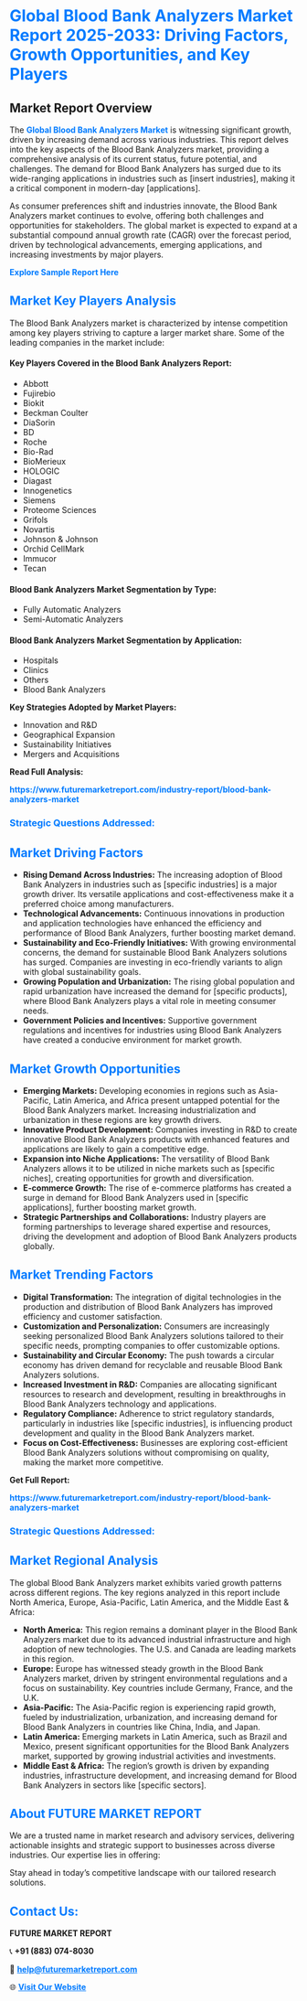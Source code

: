 <h1 style="color: #007BFF;">Global Blood Bank Analyzers Market Report 2025-2033: Driving Factors, Growth Opportunities, and Key Players</h1>

<section id="overview">
<h2>Market Report Overview</h2>
<p>The <a href="https://www.futuremarketreport.com/industry-report/blood-bank-analyzers-market" style="color: #007BFF; text-decoration: none;"><strong>Global Blood Bank Analyzers Market</strong></a> is witnessing significant growth, driven by increasing demand across various industries. This report delves into the key aspects of the Blood Bank Analyzers market, providing a comprehensive analysis of its current status, future potential, and challenges. The demand for Blood Bank Analyzers has surged due to its wide-ranging applications in industries such as [insert industries], making it a critical component in modern-day [applications].</p>
<p>As consumer preferences shift and industries innovate, the Blood Bank Analyzers market continues to evolve, offering both challenges and opportunities for stakeholders. The global market is expected to expand at a substantial compound annual growth rate (CAGR) over the forecast period, driven by technological advancements, emerging applications, and increasing investments by major players.</p>
</section>

<section id="overview">
<p><a href="https://www.futuremarketreport.com/request-sample/reportId=122524" style="color: #007BFF; text-decoration: none;"><strong>Explore Sample Report Here</strong></a></p>
</section>

<section id="key-players">
<h2 style="color: #007BFF;">Market Key Players Analysis</h2>
<p>The Blood Bank Analyzers market is characterized by intense competition among key players striving to capture a larger market share. Some of the leading companies in the market include:</p>
<h4>Key Players Covered in the Blood Bank Analyzers Report:</h4>
<ul><li>Abbott</li><li>Fujirebio</li><li>Biokit</li><li>Beckman Coulter</li><li>DiaSorin</li><li>BD</li><li>Roche</li><li>Bio-Rad</li><li>BioMerieux</li><li>HOLOGIC</li><li>Diagast</li><li>Innogenetics</li><li>Siemens</li><li>Proteome Sciences</li><li>Grifols</li><li>Novartis</li><li>Johnson &amp; Johnson</li><li>Orchid CellMark</li><li>Immucor</li><li>Tecan</li></ul>
<h4>Blood Bank Analyzers Market Segmentation by Type:</h4>
<ul><li>Fully Automatic Analyzers</li><li>Semi-Automatic Analyzers</li></ul>

<h4>Blood Bank Analyzers Market Segmentation by Application:</h4>
<ul><li>Hospitals</li><li>Clinics</li><li>Others</li><li>Blood Bank Analyzers</li></ul>
<p><strong>Key Strategies Adopted by Market Players:</strong></p>
<ul>
<li>Innovation and R&D</li>
<li>Geographical Expansion</li>
<li>Sustainability Initiatives</li>
<li>Mergers and Acquisitions</li>
</ul>
</section>

<section>
<p><strong>Read Full Analysis: </strong></p><a href="https://www.futuremarketreport.com/industry-report/blood-bank-analyzers-market" style="color: #007BFF; text-decoration: none;"><strong>https://www.futuremarketreport.com/industry-report/blood-bank-analyzers-market</strong></a>
<h3 style="color: #007BFF;">Strategic Questions Addressed:</h3>
</section>

<section id="driving-factors">
<h2 style="color: #007BFF;">Market Driving Factors</h2>
<ul>
<li><strong>Rising Demand Across Industries:</strong> The increasing adoption of Blood Bank Analyzers in industries such as [specific industries] is a major growth driver. Its versatile applications and cost-effectiveness make it a preferred choice among manufacturers.</li>
<li><strong>Technological Advancements:</strong> Continuous innovations in production and application technologies have enhanced the efficiency and performance of Blood Bank Analyzers, further boosting market demand.</li>
<li><strong>Sustainability and Eco-Friendly Initiatives:</strong> With growing environmental concerns, the demand for sustainable Blood Bank Analyzers solutions has surged. Companies are investing in eco-friendly variants to align with global sustainability goals.</li>
<li><strong>Growing Population and Urbanization:</strong> The rising global population and rapid urbanization have increased the demand for [specific products], where Blood Bank Analyzers plays a vital role in meeting consumer needs.</li>
<li><strong>Government Policies and Incentives:</strong> Supportive government regulations and incentives for industries using Blood Bank Analyzers have created a conducive environment for market growth.</li>
</ul>
</section>

<section id="growth-opportunities">
<h2 style="color: #007BFF;">Market Growth Opportunities</h2>
<ul>
<li><strong>Emerging Markets:</strong> Developing economies in regions such as Asia-Pacific, Latin America, and Africa present untapped potential for the Blood Bank Analyzers market. Increasing industrialization and urbanization in these regions are key growth drivers.</li>
<li><strong>Innovative Product Development:</strong> Companies investing in R&D to create innovative Blood Bank Analyzers products with enhanced features and applications are likely to gain a competitive edge.</li>
<li><strong>Expansion into Niche Applications:</strong> The versatility of Blood Bank Analyzers allows it to be utilized in niche markets such as [specific niches], creating opportunities for growth and diversification.</li>
<li><strong>E-commerce Growth:</strong> The rise of e-commerce platforms has created a surge in demand for Blood Bank Analyzers used in [specific applications], further boosting market growth.</li>
<li><strong>Strategic Partnerships and Collaborations:</strong> Industry players are forming partnerships to leverage shared expertise and resources, driving the development and adoption of Blood Bank Analyzers products globally.</li>
</ul>
</section>

<section id="trending-factors">
<h2 style="color: #007BFF;">Market Trending Factors</h2>
<ul>
<li><strong>Digital Transformation:</strong> The integration of digital technologies in the production and distribution of Blood Bank Analyzers has improved efficiency and customer satisfaction.</li>
<li><strong>Customization and Personalization:</strong> Consumers are increasingly seeking personalized Blood Bank Analyzers solutions tailored to their specific needs, prompting companies to offer customizable options.</li>
<li><strong>Sustainability and Circular Economy:</strong> The push towards a circular economy has driven demand for recyclable and reusable Blood Bank Analyzers solutions.</li>
<li><strong>Increased Investment in R&D:</strong> Companies are allocating significant resources to research and development, resulting in breakthroughs in Blood Bank Analyzers technology and applications.</li>
<li><strong>Regulatory Compliance:</strong> Adherence to strict regulatory standards, particularly in industries like [specific industries], is influencing product development and quality in the Blood Bank Analyzers market.</li>
<li><strong>Focus on Cost-Effectiveness:</strong> Businesses are exploring cost-efficient Blood Bank Analyzers solutions without compromising on quality, making the market more competitive.</li>
</ul>
</section>

<section>
<p><strong>Get Full Report: </strong></p><a href="https://www.futuremarketreport.com/industry-report/blood-bank-analyzers-market" style="color: #007BFF; text-decoration: none;"><strong>https://www.futuremarketreport.com/industry-report/blood-bank-analyzers-market</strong></a>
<h3 style="color: #007BFF;">Strategic Questions Addressed:</h3>
</section>


<section id="regional-analysis">
<h2 style="color: #007BFF;">Market Regional Analysis</h2>
<p>The global Blood Bank Analyzers market exhibits varied growth patterns across different regions. The key regions analyzed in this report include North America, Europe, Asia-Pacific, Latin America, and the Middle East & Africa:</p>
<ul>
<li><strong>North America:</strong> This region remains a dominant player in the Blood Bank Analyzers market due to its advanced industrial infrastructure and high adoption of new technologies. The U.S. and Canada are leading markets in this region.</li>
<li><strong>Europe:</strong> Europe has witnessed steady growth in the Blood Bank Analyzers market, driven by stringent environmental regulations and a focus on sustainability. Key countries include Germany, France, and the U.K.</li>
<li><strong>Asia-Pacific:</strong> The Asia-Pacific region is experiencing rapid growth, fueled by industrialization, urbanization, and increasing demand for Blood Bank Analyzers in countries like China, India, and Japan.</li>
<li><strong>Latin America:</strong> Emerging markets in Latin America, such as Brazil and Mexico, present significant opportunities for the Blood Bank Analyzers market, supported by growing industrial activities and investments.</li>
<li><strong>Middle East & Africa:</strong> The region’s growth is driven by expanding industries, infrastructure development, and increasing demand for Blood Bank Analyzers in sectors like [specific sectors].</li>
</ul>
</section>

<footer>
<h2 style="color: #007BFF;">About FUTURE MARKET REPORT</h2>
<p>We are a trusted name in market research and advisory services, delivering actionable insights and strategic support to businesses across diverse industries. Our expertise lies in offering:</p>

<p>Stay ahead in today’s competitive landscape with our tailored research solutions.</p>

<h2 style="color: #007BFF;">Contact Us:</h2>
<p><strong>FUTURE MARKET REPORT</strong></p>
<p>📞 <strong>+91 (883) 074-8030</strong></p>
<p>📧 <strong><a href="mailto:help@futuremarketreport.com" style="color: #007BFF;">help@futuremarketreport.com</a></strong></p>
<p>🌐 <strong><a href="https://www.futuremarketreport.com/" style="color: #007BFF;">Visit Our Website</a></strong></p>
</footer>